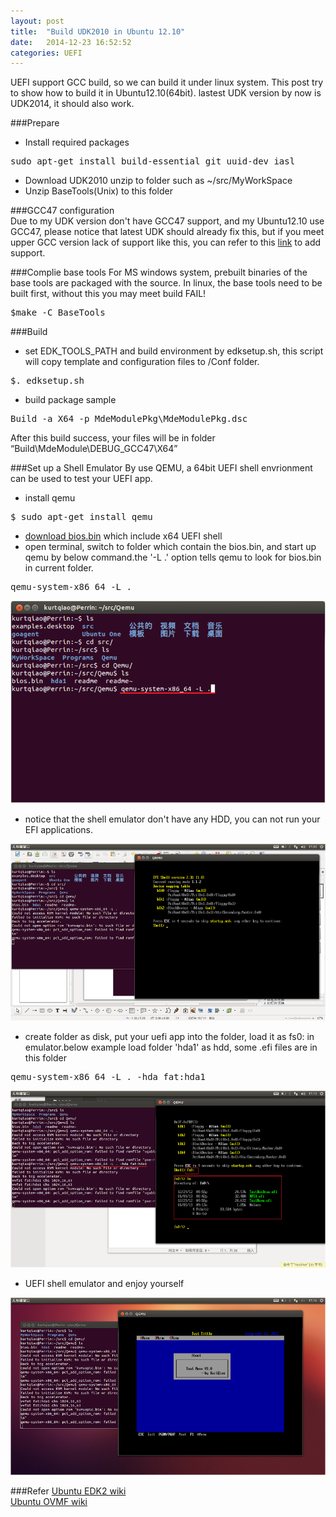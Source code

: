 ```yaml
---
layout: post
title:  "Build UDK2010 in Ubuntu 12.10"
date:   2014-12-23 16:52:52
categories: UEFI
---
```

UEFI support GCC build, so we can build it under linux system. This post try to show how to build it in Ubuntu12.10(64bit). lastest UDK version by now is UDK2014, it should also work.  

###Prepare
- Install required packages
<pre>sudo apt-get install build-essential git uuid-dev iasl</pre>
- Download UDK2010 unzip to folder such as ~/src/MyWorkSpace  
- Unzip BaseTools(Unix) to this folder  

###GCC47 configuration  
Due to my UDK version don't have GCC47 support, and my Ubuntu12.10 use GCC47, please notice that latest UDK should already fix this, but if you meet upper GCC version lack of support like this, you can refer to this [link][gccsuportLnk] to add support.

###Complie base tools
For MS windows system, prebuilt binaries of the base tools are packaged with the source. In linux, the base tools need to be built first, without this you may meet build FAIL!  
<pre>$make -C BaseTools</pre>  

###Build
- set EDK_TOOLS_PATH and build environment by edksetup.sh, this script will copy template and configuration files to /Conf folder.  
<pre>$. edksetup.sh</pre>  
- build package sample  
<pre>Build -a X64 -p MdeModulePkg\MdeModulePkg.dsc</pre>
After this build success, your files will be in folder “Build\MdeModule\DEBUG_GCC47\X64”

###Set up a Shell Emulator
By use QEMU, a 64bit UEFI shell envrionment can be used to test your UEFI app.  

- install qemu
<pre>$ sudo apt-get install qemu</pre>
- [download bios.bin][biosbinLnk] which include x64 UEFI shell  
- open terminal, switch to folder which contain the bios.bin, and start up qemu by below command.the '-L .' option tells qemu to look for bios.bin in current folder.
<pre>qemu-system-x86_64 -L .</pre>
<img src="/images/2014/qemu_usage.png">  

- notice that the shell emulator don't have any HDD,  you can not run your EFI applications.
<img src="/images/2014/qemu_shell_noFS0.png">  

- create folder as disk, put your uefi app into the folder, load it as fs0: in emulator.below example load folder 'hda1' as hdd, some .efi files are in this folder
<pre>qemu-system-x86_64 -L . -hda fat:hda1</pre>
<img src="/images/2014/enjoy_efi_fs0.png">

- UEFI shell emulator and enjoy yourself  
<img src="/images/2014/enjoy_efi_app.png">  

###Refer
[Ubuntu EDK2 wiki][ubuntuwikiLnk]  
[Ubuntu OVMF wiki][ubuntuwikiovmfLnk]  

[gccsuportLnk]:       http://sourceforge.net/mailarchive/forum.php?thread_name=4FFD3BAD.90904%40redhat.com&forum_name=edk2-devel  
[biosbinLnk]:         http://people.canonical.com/~jk/ovmf/  
[ubuntuwikiLnk]:      https://wiki.ubuntu.com/UEFI/EDK2  
[ubuntuwikiovmfLnk]:  https://wiki.ubuntu.com/UEFI/OVMF
